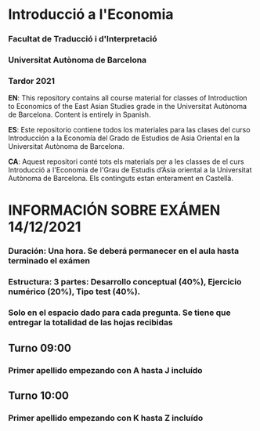 # Introducció a l'Economia

### Facultat de Traducció i d'Interpretació
### Universitat Autònoma de Barcelona
### Tardor 2021

**EN**: This repository contains all course material for classes of Introduction to Economics of the East Asian Studies grade in the Universitat Autònoma de Barcelona. Content is entirely in Spanish.

**ES**: Este repositorio contiene todos los materiales para las clases del curso Introducción a la Economía del Grado de Estudios de Asia Oriental en la Universitat Autònoma de Barcelona.

**CA**: Aquest repositori conté tots els materials per a les classes de el curs Introducció a l'Economia de l'Grau de Estudis d’Àsia oriental a la Universitat Autònoma de Barcelona. Els continguts estan enterament en Castellà.

# INFORMACIÓN SOBRE EXÁMEN 14/12/2021

### Duración: Una hora. Se deberá permanecer en el aula hasta terminado el exámen
### Estructura: 3 partes: Desarrollo conceptual (40%), Ejercicio numérico (20%), Tipo test (40%). 
### Solo en el espacio dado para cada pregunta. Se tiene que entregar la totalidad de las hojas recibidas   

## Turno 09:00
### Primer apellido empezando con A hasta J incluído

## Turno 10:00
### Primer apellido empezando con K hasta Z incluído 
